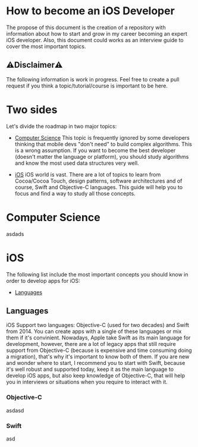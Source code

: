 # How to become an iOS Developer
The propose of this document is the creation of a repository with information about how to start and grow in my career becoming an expert iOS developer. Also, this document could works as an interview guide to cover the most important topics.

## ⚠️Disclaimer⚠️
The following information is work in progress. Feel free to create a pull request if you think a topic/tutorial/course is important to be here.

# Two sides
Let's divide the roadmap in two major topics:
* [Computer Science](#computer-science)
This topic is frequently ignored by some developers thinking that mobile devs "don't need" to build complex algorithms. This is a wrong assumption. If you want to become the best developer (doesn't matter the language or platform), you should study algorithms and know the most used data structures very well.

* [iOS](#ios)
iOS world is vast. There are a lot of topics to learn from Cocoa/Cocoa Touch, design patterns, software architectures and of course, Swift and Objective-C languages. This guide will help you to focus and find a way to study all those concepts.

# Computer Science
asdads

# iOS
The following list include the most important concepts you should know in order to develop apps for iOS:
* [Languages](#languages)

## Languages
iOS Support two languages: Objective-C (used for two decades) and Swift from 2014. You can create apps with a single of these languages or mix them if it's convinient. Nowadays, Apple take Swift as its main language for development, however, there are a lot of legacy apps that still require support from Objective-C (because is expensive and time consuming doing a migration), that's why it's important to know both of them. If you are new and wonder where to start, I recommend you to start with Swift, because it's well robust and supported today, keep it as the main language to develop iOS apps, but also keep knowledge of Objective-C, that will help you in interviews or situations when you require to interact with it.

### Objective-C
asdasd

### Swift
asd
